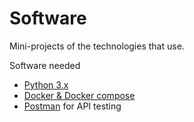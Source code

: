 # Software

Mini-projects of the technologies that use.

Software needed

- [Python 3.x](https://www.anaconda.com/distribution/#download-section)
- [Docker & Docker compose](https://www.docker.com/products/docker-desktop)
- [Postman](https://www.getpostman.com/downloads/) for API testing

